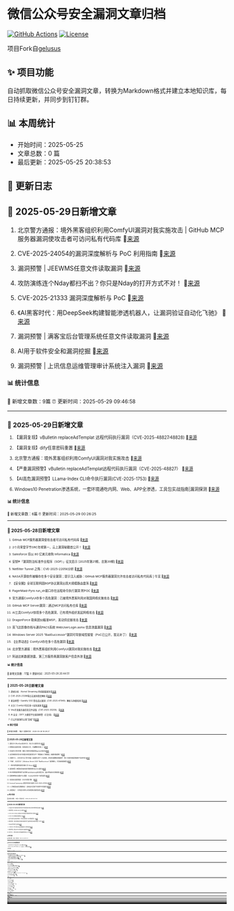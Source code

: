 # 微信公众号安全漏洞文章归档

[![GitHub Actions](https://github.com/gelusus/wxvl/actions/workflows/update_today.yml/badge.svg)](https://github.com/gelusus/wxvl/actions)
[![License](https://img.shields.io/badge/license-MIT-blue.svg)](LICENSE)

项目Fork自[gelusus](https://github.com/gelusus/wxvl)

## ✨ 项目功能

自动抓取微信公众号安全漏洞文章，转换为Markdown格式并建立本地知识库，每日持续更新，并同步到钉钉群。

## 📊 本周统计
- 开始时间：2025-05-25
- 文章总数：0 篇
- 最后更新：2025-05-25 20:38:53

## 📝 更新日志

## 📢 2025-05-29日新增文章

1. 北京警方通报：境外黑客组织利用ComfyUI漏洞对我实施攻击 | GitHub MCP服务器漏洞使攻击者可访问私有代码库 🔗[来源](https://mp.weixin.qq.com/s?__biz=MzI1OTA1MzQzNA==&mid=2651248038&idx=1&sn=730bfd35d652c9f7d2a1e99a6be3e26b)

2. CVE-2025-24054的漏洞深度解析与 PoC 利用指南 🔗[来源](https://mp.weixin.qq.com/s?__biz=MzU1NzczNTM1MQ==&mid=2247485328&idx=1&sn=7a0a77977a9916697db3f91f6372d3cd)

3. 漏洞预警 | JEEWMS任意文件读取漏洞 🔗[来源](https://mp.weixin.qq.com/s?__biz=MzkwMTQ0NDA1NQ==&mid=2247493251&idx=2&sn=82ac86f0154f844c3b70f60d2d65ac4a)

4. 攻防演练连个Nday都扫不出？你只是Nday的打开方式不对！ 🔗[来源](https://mp.weixin.qq.com/s?__biz=MzkzNDI5NjEzMQ==&mid=2247484699&idx=1&sn=7a8e7cd8363e5d05fa489ccf54dd75af)

5. ​​CVE-2025-21333 漏洞深度解析与 PoC 🔗[来源](https://mp.weixin.qq.com/s?__biz=MzU1NzczNTM1MQ==&mid=2247485328&idx=2&sn=d8fcb14e80a40517b3c3d4a7f6a9a3be)

6. 《AI黑客时代：用DeepSeek构建智能渗透机器人，让漏洞验证自动化飞驰》 🔗[来源](https://mp.weixin.qq.com/s?__biz=Mzg2OTU3MzI1OQ==&mid=2247486137&idx=1&sn=fee3318906ff4908ee48a1f0dec231eb)

7. 漏洞预警 | 满客宝后台管理系统任意文件读取漏洞 🔗[来源](https://mp.weixin.qq.com/s?__biz=MzkwMTQ0NDA1NQ==&mid=2247493251&idx=3&sn=b1787bd3b9aea2069a2ce3a456c5aa7d)

8. AI用于软件安全和漏洞挖掘 🔗[来源](https://mp.weixin.qq.com/s?__biz=MzU2MDk1Nzg2MQ==&mid=2247624653&idx=1&sn=28db6c14f3591b8196eed1340c58a523)

9. 漏洞预警 | 上讯信息运维管理审计系统注入漏洞 🔗[来源](https://mp.weixin.qq.com/s?__biz=MzkwMTQ0NDA1NQ==&mid=2247493251&idx=1&sn=01de37e5ce0198bc0d581cb625824c0a)

#### 📊 统计信息
<small>📝 新增文章数：9篇
⏰ 更新时间：2025-05-29 09:46:58<small>

---


## 📢 2025-05-29日新增文章

1. 【漏洞复现】vBulletin replaceAdTemplat 远程代码执行漏洞（CVE-2025-48827∕48828) 🔗[来源](https://mp.weixin.qq.com/s?__biz=MzkwMDc1MTM5Ng==&mid=2247484102&idx=1&sn=c379f685fa4de8feb2eae15f399a0df1)

2. 【漏洞复现】dify任意密码重置 🔗[来源](https://mp.weixin.qq.com/s?__biz=MjM5NDUxMTI2NA==&mid=2247485130&idx=1&sn=32e88952742937670334c31a559fe750)

3. 北京警方通报：境外黑客组织利用ComfyUI漏洞对我实施攻击 🔗[来源](https://mp.weixin.qq.com/s?__biz=MzkwMTMyMDQ3Mw==&mid=2247600035&idx=2&sn=b9b9043eddaa948747563c1262352a9b)

4. 【严重漏洞预警】vBulletin replaceAdTemplat远程代码执行漏洞（CVE-2025-48827） 🔗[来源](https://mp.weixin.qq.com/s?__biz=MzI3NzMzNzE5Ng==&mid=2247490153&idx=1&sn=b13f80c9c3dae8d161d3dcdcb7883cfe)

5. 【AI高危漏洞预警】LLama-Index CLI命令执行漏洞(CVE-2025-1753) 🔗[来源](https://mp.weixin.qq.com/s?__biz=MzI3NzMzNzE5Ng==&mid=2247490153&idx=2&sn=17860b8ad80dd13fe51616ba590c72c2)

6. Windows10 Penetration渗透系统，一套环境通吃内网、Web、APP全渗透，工具包实战指南|漏洞探测 🔗[来源](https://mp.weixin.qq.com/s?__biz=Mzg3ODE2MjkxMQ==&mid=2247491712&idx=1&sn=5f83947a4b5ac349589e70690d137f4f)

#### 📊 统计信息
<small>📝 新增文章数：6篇
⏰ 更新时间：2025-05-29 00:26:25<small>

---


## 📢 2025-05-28日新增文章

1. GitHub MCP服务器漏洞使攻击者可访问私有代码库 🔗[来源](https://mp.weixin.qq.com/s?__biz=MjM5NjA0NjgyMA==&mid=2651321972&idx=1&sn=a781cae82004337aa46c61fb54bf864c)

2. 2个月荣登字节SRC年榜第一，云上漏洞秘籍首公开！ 🔗[来源](https://mp.weixin.qq.com/s?__biz=MjM5NjA0NjgyMA==&mid=2651321972&idx=2&sn=30484ea29b1059a42eff9d3d3ccddf3a)

3. Salesforce 将以 80 亿美元收购 Informatica 🔗[来源](https://mp.weixin.qq.com/s?__biz=MzU5ODgzNTExOQ==&mid=2247640068&idx=3&sn=3df2ba81a343350bbe1f28027c22b625)

4. 安钥®「漏洞防治标准作业程序（SOP）」征文启示 [2025年第21期，总第39期] 🔗[来源](https://mp.weixin.qq.com/s?__biz=Mzk0OTQzMDI4Mg==&mid=2247484860&idx=1&sn=8706853bda9e4ff3820f973f4c1a10af)

5. Netfilter Tunnel 之殇：CVE-2025-22056分析 🔗[来源](https://mp.weixin.qq.com/s?__biz=MjM5OTk2MTMxOQ==&mid=2727845584&idx=1&sn=c13de1d950bf86c3b5650e4f98717c8d)

6. NASA开源软件被曝存在多个安全漏洞；提示注入威胁：GitHub MCP服务器漏洞允许攻击者访问私有代码库 | 牛览 🔗[来源](https://mp.weixin.qq.com/s?__biz=MjM5Njc3NjM4MA==&mid=2651137030&idx=2&sn=466072b21f20a9efd87f6114ce1557f8)

7. 【安全圈】全球互联网因BGP协议漏洞出现大规模路由震荡 🔗[来源](https://mp.weixin.qq.com/s?__biz=MzIzMzE4NDU1OQ==&mid=2652069865&idx=1&sn=e29ae988e9c671b37c0b95f70beaf6d5)

8. PagerMaid-Pyro run_sh接口存在远程命令执行漏洞 附POC 🔗[来源](https://mp.weixin.qq.com/s?__biz=MzIxMjEzMDkyMA==&mid=2247488513&idx=1&sn=bf90fe02d66ceea05dd6891a66f0aff2)

9. 官方通报ComfyUI存多个高危漏洞：已被境外黑客利用对我国网络实施攻击 🔗[来源](https://mp.weixin.qq.com/s?__biz=MzU2MTQwMzMxNA==&mid=2247542435&idx=1&sn=eac5973134804eb38d96bdfc769093ab)

10. GitHub MCP Server漏洞：通过MCP访问私有仓库 🔗[来源](https://mp.weixin.qq.com/s?__biz=MzkzMTY0MDgzNg==&mid=2247484490&idx=1&sn=1108796cd3681ad4d71bf145929026e2)

11. AI工具ComfyUI惊现多个高危漏洞，已有境外组织发起网络攻击 🔗[来源](https://mp.weixin.qq.com/s?__biz=MzIxMDIwODM2MA==&mid=2653932200&idx=1&sn=ead3dc6e3d8a36b05a1a74ecc1ddf4fc)

12. DragonForce 勒索团伙瞄准MSP，发动供应链攻击 🔗[来源](https://mp.weixin.qq.com/s?__biz=MzI2NTg4OTc5Nw==&mid=2247523133&idx=1&sn=bf9dda6dcef75f6de012aa77866b6072)

13. 英飞达影像存档与通讯PACS系统 WebUserLogin.asmx 信息泄露漏洞 🔗[来源](https://mp.weixin.qq.com/s?__biz=MzkzNzMxODkzMw==&mid=2247485857&idx=1&sn=68c4871e03965c933cea638f4dd70fc0)

14. Windows Server 2025 "BadSuccessor"漏洞可导致域控接管（PoC已公开，暂无补丁） 🔗[来源](https://mp.weixin.qq.com/s?__biz=MzkzNjIzMjM5Ng==&mid=2247492603&idx=2&sn=013df9f9a54c65cd271466572626705e)

15. 【业界动态】ComfyUI存在多个高危漏洞 🔗[来源](https://mp.weixin.qq.com/s?__biz=MzA3NzgzNDM0OQ==&mid=2664995100&idx=3&sn=3e84ad389f64c458d97638e803adceef)

16. 北京警方通报：境外黑客组织利用ComfyUI漏洞对我实施攻击 🔗[来源](https://mp.weixin.qq.com/s?__biz=MzI4NDY2MDMwMw==&mid=2247514434&idx=2&sn=19b30608f4a701f991edf166024d4d6f)

17. 阿迪达斯数据泄露，第三方服务商漏洞致客户信息外泄 🔗[来源](https://mp.weixin.qq.com/s?__biz=MjM5NjA0NjgyMA==&mid=2651321972&idx=4&sn=e255487c860340a366b40b36be9e271d)

#### 📊 统计信息
<small>📝 新增文章数：17篇
⏰ 更新时间：2025-05-28 20:44:51<small>

---


## 📢 2025-05-28日新增文章

1. 逐帧分析：Kernel Streaming 持续暴露漏洞 🔗[来源](https://mp.weixin.qq.com/s?__biz=MzAxODM5ODQzNQ==&mid=2247488566&idx=1&sn=02dcbc079feef0474efaac6fef9f91fc)

2. CVE-2025-21298零点击漏洞深度解析 🔗[来源](https://mp.weixin.qq.com/s?__biz=MzU1NzczNTM1MQ==&mid=2247485317&idx=3&sn=aef0c4341cc7c8a06b7cb1161fb28b26)

3. 紧急预警！Samlify SSO 签名绕过漏洞（CVE-2025-47949）解析与防御指南​ 🔗[来源](https://mp.weixin.qq.com/s?__biz=MzU1NzczNTM1MQ==&mid=2247485317&idx=1&sn=0b31c80b87f34af3ab33021b8697920c)

4. 关注 | ComfyUI存在多个高危漏洞 🔗[来源](https://mp.weixin.qq.com/s?__biz=MzA5MzE5MDAzOA==&mid=2664243080&idx=2&sn=f3ace9c6fac492cbef8ab21825036bda)

5. Vite开发服务器任意文件读取（CVE-2025-30208） 🔗[来源](https://mp.weixin.qq.com/s?__biz=MzU1NzczNTM1MQ==&mid=2247485317&idx=2&sn=04447863a12ee6db59848d6d73655902)

6. AI 安全｜DIFY 大模型平台漏洞预警（已复现） 🔗[来源](https://mp.weixin.qq.com/s?__biz=MzkxMDcxODg2OQ==&mid=2247483849&idx=1&sn=f364a8c62bb78c55eb2a58bdcbcea380)

7. 已公开漏洞的认知“真相” 🔗[来源](https://mp.weixin.qq.com/s?__biz=MzkxNzA3MTgyNg==&mid=2247538958&idx=2&sn=609ff480e7b89259dea2743f02dd9059)

#### 📊 统计信息
<small>📝 新增文章数：7篇
⏰ 更新时间：2025-05-28 16:29:27<small>

---


## 📢 2025-05-28日新增文章

1. 通达OA OfficeTask前台RCE、SQL注入漏洞分析 🔗[来源](https://mp.weixin.qq.com/s?__biz=MzkyNzcxNTczNA==&mid=2247487440&idx=1&sn=008313c2fd51c8b9e0470334e5ac0513)

2. 网络安全漏洞扫描：别再迷信工具，先搞懂这些事儿！ 🔗[来源](https://mp.weixin.qq.com/s?__biz=MzU3MjczNzA1Ng==&mid=2247497468&idx=2&sn=508b2f0a56e3aeacd8f66a472486cf32)

3. 实战EDUSRC挖掘｜微信小程序渗透漏洞及getshell复盘 🔗[来源](https://mp.weixin.qq.com/s?__biz=Mzg3NzkwMTYyOQ==&mid=2247489213&idx=1&sn=d4e4580e77b79aa9d7736bcd79a22ecc)

4. 自学黑客技术多长时间能达到挖漏洞的水平？零基础入门到精通，收藏这篇就够了 🔗[来源](https://mp.weixin.qq.com/s?__biz=Mzk1NzMwNTM5NQ==&mid=2247486150&idx=1&sn=cfa0a2b0886e123f79b42eb813ba429e)

5. 涉案151人、4300余万元 警方侦破一起侵犯公民个人信息案；|阿迪达斯数据泄露事件：第三方服务商漏洞致客户信息外泄 🔗[来源](https://mp.weixin.qq.com/s?__biz=MzAxMjE3ODU3MQ==&mid=2650610894&idx=1&sn=af94a6c952aa9508a50dd00de20f2126)

6. “开盒”，坚决打击！| Windows Server 2025 "BadSuccessor" 漏洞曝光，可导致域控接管 🔗[来源](https://mp.weixin.qq.com/s?__biz=MzI1OTA1MzQzNA==&mid=2651248034&idx=1&sn=e62faedf047a36698e7e4968415855ad)

7. 一款开源免费的漏洞扫描工具-Sirius 🔗[来源](https://mp.weixin.qq.com/s?__biz=MzAxMjE3ODU3MQ==&mid=2650610894&idx=4&sn=a4799ef6807263051f8dcfca295fb4e9)

8. 漏洞预警 | 智慧校园(安校易)管理系统SQL注入漏洞 🔗[来源](https://mp.weixin.qq.com/s?__biz=MzkwMTQ0NDA1NQ==&mid=2247493239&idx=2&sn=ea1367c3c4f9cfecdd1cd04ded2ceccb)

9. MVS系统漏洞检测产品亮相OpenHarmony安全委员会，展示终端安全实践成果 🔗[来源](https://mp.weixin.qq.com/s?__biz=Mzk0NDM1MDkyNw==&mid=2247547141&idx=1&sn=716b2754bca3bbf8cb1051766ccb7350)

10. 国家网络安全通报中心提醒：ComfyUI存在多个高危漏洞 🔗[来源](https://mp.weixin.qq.com/s?__biz=MzIwNzAwOTQxMg==&mid=2652251924&idx=1&sn=351ee525acf88eca45f1ceefe54feb57)

11. 信息安全漏洞周报（2025年第21期） 🔗[来源](https://mp.weixin.qq.com/s?__biz=MzAxODY1OTM5OQ==&mid=2651463074&idx=1&sn=85acc3cb8d7a6d3136d4804cef124728)

12. InvisionCommunity 远程代码执行漏洞 (CVE-2025-47916) 🔗[来源](https://mp.weixin.qq.com/s?__biz=MzkzMTcwMTg1Mg==&mid=2247491617&idx=1&sn=6644d7a7e9a8a5e5201ceacfd085c46a)

13. 人工智能自动化模糊测试：如何自主发现汽车软件中的漏洞 🔗[来源](https://mp.weixin.qq.com/s?__biz=MzU2MDk1Nzg2MQ==&mid=2247624639&idx=3&sn=8cb76c24e331ca965cf8085ec68d31a0)

14. 渗透测试 ｜ 分享某次项目上的渗透测试漏洞复盘 🔗[来源](https://mp.weixin.qq.com/s?__biz=Mzk0Mzc1MTI2Nw==&mid=2247490813&idx=1&sn=3d883c634ebd693977d0d5a25a6ec412)

#### 📊 统计信息
<small>📝 新增文章数：14篇
⏰ 更新时间：2025-05-28 12:27:34<small>

---


## 📢 2025-05-28日新增文章

1. DragonForce操作者利用SimpleHelp漏洞链式攻击某MSP服务商及其客户 🔗[来源](https://mp.weixin.qq.com/s?__biz=Mzg3OTc0NDcyNQ==&mid=2247493937&idx=1&sn=fd643ae0b90716be724efc591b46e96a)

2. 漏洞预警 | FoxCMS SQL注入漏洞 🔗[来源](https://mp.weixin.qq.com/s?__biz=MzkwMTQ0NDA1NQ==&mid=2247493239&idx=1&sn=2ad4c6a9c3df1465a9ebfccfff088411)

3. CVE-2024-45436:Ollama ZIP文件解压导致的命令执行漏洞 🔗[来源](https://mp.weixin.qq.com/s?__biz=Mzg4MTU4NTc2Nw==&mid=2247497264&idx=1&sn=a416851315173135e64299b51984541c)

4. 2025 HVV必修高危漏洞集合2 🔗[来源](https://mp.weixin.qq.com/s?__biz=MjM5OTk4MDE2MA==&mid=2655280643&idx=1&sn=d29834cc9689633efe690b4732ccb92b)

5. 新手也能学会的安卓漏洞！手把手教你查出 App 数据泄露！ 🔗[来源](https://mp.weixin.qq.com/s?__biz=MzkxNjY5MDc4Ng==&mid=2247485063&idx=1&sn=4fd13821611ba0fa4db6c3c5dda51a33)

6. 独家洞察｜Mallox勒索团伙疑似继续利用产品漏洞攻击投毒国内数百个资产 🔗[来源](https://mp.weixin.qq.com/s?__biz=MzkxNDY0MjMxNQ==&mid=2247535924&idx=1&sn=6fb1cc1ee15c4e163ede7fc4914209e6)

7. EMQX命令执行后渗透 🔗[来源](https://mp.weixin.qq.com/s?__biz=MzAwMjQ2NTQ4Mg==&mid=2247499227&idx=1&sn=73bbfba76dd660bbc59316c7d3bfcd52)

8. 【DDDD二开】修复bug 新增指纹poc 新增功能 🔗[来源](https://mp.weixin.qq.com/s?__biz=Mzg2OTg5NjE5MQ==&mid=2247485290&idx=1&sn=54c83a4634320e1fdb80ed018b00c8c6)

9. 漏洞预警 | 用友U8Cloud任意文件读取漏洞 🔗[来源](https://mp.weixin.qq.com/s?__biz=MzkwMTQ0NDA1NQ==&mid=2247493239&idx=3&sn=e60c83d9ba5b3fa37d698e3f080ff9af)

10. Retire.js - 检测JavaScript依赖漏洞的安全工具 🔗[来源](https://mp.weixin.qq.com/s?__biz=MzA5NDI0NzY3Mg==&mid=2247484912&idx=1&sn=7868ebacb71e9eb162686ab99cf03d8d)

#### 📊 统计信息
<small>📝 新增文章数：10篇
⏰ 更新时间：2025-05-28 09:47:10<small>

---


## 📢 2025-05-28日新增文章

1. 研究者利用OpenAI o3模型发现Linux内核远程零日漏洞 🔗[来源](https://mp.weixin.qq.com/s?__biz=MzkzMTYyMDk1Nw==&mid=2247483869&idx=1&sn=2d72368d0c27aad90b94fc523069a699)

2. Windows Server 2025 "BadSuccessor" 漏洞曝光，可导致域控接管 🔗[来源](https://mp.weixin.qq.com/s?__biz=MjM5NjA0NjgyMA==&mid=2651321929&idx=3&sn=06c0967ba8410e5a847655591077514b)

#### 📊 统计信息
<small>📝 新增文章数：2篇
⏰ 更新时间：2025-05-28 04:23:31<small>

---


## 📢 2025-05-28日新增文章

1. 雷神众测漏洞周报2025.5.19-2025.5.25 🔗[来源](https://mp.weixin.qq.com/s?__biz=Mzg3OTUxNTU2NQ==&mid=2247491246&idx=2&sn=f2821c44d28004e6cdeda1a403564f5f)

2. Panalog大数据日志审计系统sprog_upstatus.php存在SQL注入漏洞 附POC 🔗[来源](https://mp.weixin.qq.com/s?__biz=MzIxMjEzMDkyMA==&mid=2247488502&idx=1&sn=c417e10a497251134c3d81775de5d501)

3. 【论文速读】|基于大型语言模型的上下文增强漏洞检测 🔗[来源](https://mp.weixin.qq.com/s?__biz=MzkzNDUxOTk2Mw==&mid=2247496521&idx=1&sn=441184115eaa124aa26bc2b165f7247b)

4. 漏洞挖掘—利用查询功能获取敏感信息（3） 🔗[来源](https://mp.weixin.qq.com/s?__biz=MzkyNjczNzgzMA==&mid=2247484564&idx=1&sn=6fb78c41406e38426eb86081c19246cc)

5. 十四年连冠｜绿盟漏洞扫描与管理产品再获佳绩 🔗[来源](https://mp.weixin.qq.com/s?__biz=MjM5ODYyMTM4MA==&mid=2650468805&idx=1&sn=3b1ae29229283c236d11a6e8d149bc7e)

6. 办公平台存在安全漏洞！某国有企业违反《网络安全法》被处罚 🔗[来源](https://mp.weixin.qq.com/s?__biz=MzA5MzU5MzQzMA==&mid=2652115908&idx=2&sn=367490ce902e04506aa0eeed4a4df3ab)

#### 📊 统计信息
<small>📝 新增文章数：6篇
⏰ 更新时间：2025-05-28 00:27:46<small>

---


## 📢 2025-05-27日新增文章

1. 通报丨ComfyUI存在多个高危漏洞 🔗[来源](https://mp.weixin.qq.com/s?__biz=MjM5MzMwMDU5NQ==&mid=2649173069&idx=3&sn=2d17e34234a8bcc099915e7259d98609)

2. 发现与 IXON VPN 客户端相关的三个新漏洞，可导致本地权限提升 (LPE) 🔗[来源](https://mp.weixin.qq.com/s?__biz=MzAxMjYyMzkwOA==&mid=2247530229&idx=3&sn=70f3209757ed00e0906074d10d488d38)

3. Mesh Wi-Fi存在CVSS 9.1分高危漏洞，设计缺陷可被用于数据帧注入攻击 🔗[来源](https://mp.weixin.qq.com/s?__biz=MjM5NjA0NjgyMA==&mid=2651321929&idx=4&sn=7c4223920cb17acbc65fb665c7da7365)

4. 【高危漏洞预警】Wing FTP Server安全漏洞CVE-2025-5196 🔗[来源](https://mp.weixin.qq.com/s?__biz=MzI3NzMzNzE5Ng==&mid=2247490142&idx=1&sn=208226258cd185a7acfbdbfd55481e6d)

5. 【漏洞与预防】Microsoft Windows 文件资源管理器欺骗漏洞预防 🔗[来源](https://mp.weixin.qq.com/s?__biz=MzkyOTQ0MjE1NQ==&mid=2247499635&idx=1&sn=cca778a3a8b5c545de9edc8d2a4f2c92)

6. 【漏洞预警】DedeCMS信息泄露漏洞(CVE-2025-5137) 🔗[来源](https://mp.weixin.qq.com/s?__biz=MzI3NzMzNzE5Ng==&mid=2247490142&idx=2&sn=1b3a904c690bb5f4b6fcc44d8df3cdca)

7. 若依Vue漏洞检测工具 - ruoyi-Vue-tools 🔗[来源](https://mp.weixin.qq.com/s?__biz=MzIzNTE0Mzc0OA==&mid=2247486382&idx=1&sn=77eaf3570de212554a2bdba0e7f1d755)

8. Arm Mali GPU 漏洞允许绕过 MTE 和任意内核代码执行漏洞 🔗[来源](https://mp.weixin.qq.com/s?__biz=MzI0NzE4ODk1Mw==&mid=2652096281&idx=1&sn=de29f14ed3da4e130ab8507f590898de)

9. CISA提醒注意已遭利用的 Commvault 0day漏洞 🔗[来源](https://mp.weixin.qq.com/s?__biz=MzI2NTg4OTc5Nw==&mid=2247523124&idx=1&sn=1a8e46e871f1fae51bb1c752be774842)

10. 雷神众测漏洞周报2025.5.19-2025.5.25 🔗[来源](https://mp.weixin.qq.com/s?__biz=MzI0NzEwOTM0MA==&mid=2652503419&idx=1&sn=ec858e748fb40bf4b477958bc4ede59b)

11. 记某众测Fastjson<=1.2.68反序列化RCE过程 🔗[来源](https://mp.weixin.qq.com/s?__biz=Mzk0MTIzNTgzMQ==&mid=2247521136&idx=1&sn=e6e3e3b78b2343b548d40246af0c841f)

12. 量子计算破解RSA加密难度降低20倍，后量子密码学迫在眉睫；国家网络安全通报中心提醒：ComfyUI存在多个高危漏洞 | 牛览 🔗[来源](https://mp.weixin.qq.com/s?__biz=MjM5Njc3NjM4MA==&mid=2651137007&idx=2&sn=1aaad1f68d3e1cc0bb3260721d30302c)

13. 2个月荣登字节SRC年榜第一，云上漏洞秘籍首公开！ 🔗[来源](https://mp.weixin.qq.com/s?__biz=Mzk0OTY1NTI5Mw==&mid=2247492421&idx=1&sn=899c37a36234e4c8668f3f56303615fe)

14. GitLab Duo 漏洞可导致攻击者通过隐藏的提示劫持AI响应 🔗[来源](https://mp.weixin.qq.com/s?__biz=MzI2NTg4OTc5Nw==&mid=2247523124&idx=2&sn=11426f6aaac01c747218a552ac6e5129)

15. Apache Tomcat 允许远程执行代码漏洞 🔗[来源](https://mp.weixin.qq.com/s?__biz=MzI0NzE4ODk1Mw==&mid=2652096281&idx=2&sn=eacfc63c8ed2750785941e88c3fd39d7)

#### 📊 统计信息
<small>📝 新增文章数：15篇
⏰ 更新时间：2025-05-27 20:45:25<small>

---


## 📢 2025-05-27日新增文章

1. 等保测评10大高频漏洞：谁将SQL注入挤下神坛？ 🔗[来源](https://mp.weixin.qq.com/s?__biz=MzIwMzIyMjYzNA==&mid=2247518969&idx=1&sn=7783174861ed4ff1671378b9289992b8)

2. PagerMaid-Pyro run_sh-rce命令执行漏洞 🔗[来源](https://mp.weixin.qq.com/s?__biz=Mzk1Nzg3ODkyNg==&mid=2247484110&idx=1&sn=0d12f8dc81d838679c88fcd84e2cad8e)

3. 当漏洞成为“数字战争”的弹药，谁能改写攻防规则？ 🔗[来源](https://mp.weixin.qq.com/s?__biz=MzkxMTIyMjg0NQ==&mid=2247495770&idx=1&sn=bf9b4d19d561f3a167dd614346a65b4f)

4. 2025攻防演练必修高危漏洞集合（2.0版） 🔗[来源](https://mp.weixin.qq.com/s?__biz=MzIwMjcyNzA5Mw==&mid=2247495068&idx=1&sn=0103937e748038484a8b0477280bfba1)

5. Webpack源码泄露漏洞批量探测 🔗[来源](https://mp.weixin.qq.com/s?__biz=MzU3NzY3MzYzMw==&mid=2247500035&idx=1&sn=26d64d1d383e5bdf94f81ad0facdd3d9)

6. 企业内部安全漏洞修复流程的建立与思考（其二） 🔗[来源](https://mp.weixin.qq.com/s?__biz=MzU2MzY1NjU3Ng==&mid=2247485929&idx=1&sn=8695ae54ebb1723a95a85a3fdf81559b)

7. Java代码审计 | JFinalCMS 5.1，通过反射调用 FastJson 漏洞触发点，有趣。 🔗[来源](https://mp.weixin.qq.com/s?__biz=Mzg3MDU1MjgwNA==&mid=2247487425&idx=1&sn=b463a6fd6d2a6b341874eeb038c16044)

8. Zer0 Sec团队-某SRC任意文件读取漏洞挖掘案例 🔗[来源](https://mp.weixin.qq.com/s?__biz=MzkyNzg4NTU0NQ==&mid=2247485589&idx=1&sn=308a44fe96ac6e8ca80a8e1f5d0f5b56)

9. WebShell 绕过 EDR 监控，不调用 cmd 也能实现命令执行 🔗[来源](https://mp.weixin.qq.com/s?__biz=MzUyOTc3NTQ5MA==&mid=2247499748&idx=3&sn=f1d9403b08dbf8776ad839cb85b4a94f)

10. 记一次实战小程序漏洞测试到严重漏洞 🔗[来源](https://mp.weixin.qq.com/s?__biz=MzAwMjA5OTY5Ng==&mid=2247526415&idx=1&sn=99f277b93b1a927837ff376f50d001af)

11. WordPress Madara 本地文件包含漏洞 (CVE-2025-4524) 🔗[来源](https://mp.weixin.qq.com/s?__biz=MzkzMTcwMTg1Mg==&mid=2247491608&idx=1&sn=2dfeb11acdab967374f23e43c25dcc1c)

12. Apache Tomcat 9.8分RCE漏洞曝光，PoC 已经公开 🔗[来源](https://mp.weixin.qq.com/s?__biz=MzI2NzAwOTg4NQ==&mid=2649795241&idx=2&sn=1d6d27a7a4709b3fe42e178e6a36ca8f)

13. 黑客发起全球间谍行动，政府邮箱被利用XSS漏洞入侵 🔗[来源](https://mp.weixin.qq.com/s?__biz=MzkzMzE5OTQzMA==&mid=2247486753&idx=1&sn=3abdaa3b245cc30c92e6322dcc3f1c70)

14. 漏洞挖掘必备利器推荐 🔗[来源](https://mp.weixin.qq.com/s?__biz=MzU4OTg4Nzc4MQ==&mid=2247506144&idx=1&sn=0c45651d114b0ae75e3c28b22524ef6a)

15. 西班牙汉堡王备份系统遭遇RCE漏洞威胁，黑客4000美元叫卖访问权限。 🔗[来源](https://mp.weixin.qq.com/s?__biz=MzIwNzAwOTQxMg==&mid=2652251917&idx=1&sn=c14ea2340b3bf7692b029ded8d2084cc)

16. 实战SRC挖掘｜微信小程序渗透漏洞复盘 🔗[来源](https://mp.weixin.qq.com/s?__biz=Mzk0Mzc1MTI2Nw==&mid=2247490772&idx=1&sn=91e17e7d01c13ca1a0cb4f15eccf1d69)

17. 黑客利用 0day 漏洞通过 Commvault 入侵美国云平台 🔗[来源](https://mp.weixin.qq.com/s?__biz=MzI2NzAwOTg4NQ==&mid=2649795241&idx=1&sn=8c0be31950ee1caba4515bd8c6e78567)

18. 挖洞日记 | 记一次轻松拿下统一小通杀漏洞 🔗[来源](https://mp.weixin.qq.com/s?__biz=MzUyODkwNDIyMg==&mid=2247550223&idx=1&sn=080537e5dae12585a760656d296060ee)

19. ComfyUI存在多个高危漏洞 🔗[来源](https://mp.weixin.qq.com/s?__biz=MzU1MTE1MjU5Nw==&mid=2247485609&idx=1&sn=4ed56a37679b5c97087104dee6927274)

#### 📊 统计信息
<small>📝 新增文章数：19篇
⏰ 更新时间：2025-05-27 16:29:23<small>

---


## 📢 2025-05-27日新增文章

1. 618 领券 | 稍后读软件 Pocket 即将关闭，这个更强的工具能担起重任！ 🔗[来源](https://mp.weixin.qq.com/s?__biz=MzI2MjcwMTgwOQ==&mid=2247492400&idx=1&sn=b6a3819edf4e9dfeb14515aab465825a)

2. 首次利用OpenAI o3模型发现Linux内核零日漏洞 🔗[来源](https://mp.weixin.qq.com/s?__biz=MzI4NDY2MDMwMw==&mid=2247514421&idx=2&sn=cce953e1f93937d286c85ab93f963865)

3. 【漏洞预警】新华三Gr-5400ax缓冲区溢出漏洞 🔗[来源](https://mp.weixin.qq.com/s?__biz=MzI3NzMzNzE5Ng==&mid=2247490133&idx=1&sn=ddd170b9cadad60d41c6581c82f3c8ac)

4. 地盘战打响，DragonForce争夺勒索软件市场主导权；AI助手DIANNA首次成功识别大语言模型生成的恶意软件 | 牛览 🔗[来源](https://mp.weixin.qq.com/s?__biz=MjM5Njc3NjM4MA==&mid=2651136993&idx=2&sn=24ab2dba798f4bcf2ce2dab974ee8d55)

5. 黑客组织ViciousTrap利用思科漏洞入侵84个国家，构建全球蜜罐网络 🔗[来源](https://mp.weixin.qq.com/s?__biz=MjM5NjA0NjgyMA==&mid=2651321761&idx=4&sn=8aa3eb79d0743637147049e31344da8e)

6. 每周网安资讯 （5.20-5.26）| Poedit 安全漏洞 🔗[来源](https://mp.weixin.qq.com/s?__biz=MzI2MzU0NTk3OA==&mid=2247506384&idx=1&sn=d41497eacbe57bb1d5fa6beafb7f122a)

7. 白盒Sign加密到前台SQL注入漏洞 🔗[来源](https://mp.weixin.qq.com/s?__biz=MzkyMjM5NDM3NQ==&mid=2247486487&idx=1&sn=3889ebfbd2f4edc0c3901392d6ce9585)

8. 全新下一代目录爆破扫描工具，一个全方位的目录爆破的解决方案|漏洞探测 🔗[来源](https://mp.weixin.qq.com/s?__biz=Mzg3ODE2MjkxMQ==&mid=2247491671&idx=1&sn=c5f692e69aee368494586d30ac95d47b)

#### 📊 统计信息
<small>📝 新增文章数：8篇
⏰ 更新时间：2025-05-27 00:26:02<small>

---


## 📢 2025-05-26日新增文章

1. 【漏洞预警】Grafana未授权跨站点脚本攻击xss和SSRF漏洞（CVE-2025-4123） 🔗[来源](https://mp.weixin.qq.com/s?__biz=MzkyNTYxNDAwNQ==&mid=2247484806&idx=1&sn=be2659279b030eef5e06feca6531b7ad)

2. 浅析SpringBoot框架常见未授权访问漏洞 🔗[来源](https://mp.weixin.qq.com/s?__biz=MzIyNTIxNDA1Ng==&mid=2659211870&idx=1&sn=e5eb84aa661afeffb2798381b6d15335)

3. OpenAI大语言模型漏洞挖掘 🔗[来源](https://mp.weixin.qq.com/s?__biz=MzIxMDIwODM2MA==&mid=2653932190&idx=1&sn=c30630174b2223f93458c6ee9e77de2b)

4. 漏洞通告 | Grafana 开放重定向与服务端请求伪造漏洞 🔗[来源](https://mp.weixin.qq.com/s?__biz=Mzg5MTc3ODY4Mw==&mid=2247507761&idx=1&sn=ef3242ad509ed6a12634f21f802dcd5d)

5. 安全热点周报：Ivanti EPMM 远程代码执行漏洞已被利用于有限的攻击中 🔗[来源](https://mp.weixin.qq.com/s?__biz=MzU5NDgxODU1MQ==&mid=2247503427&idx=1&sn=68e2ee9124e84ee0b05694b0952cec7f)

6. 查找高级文件上传漏洞的完整指南 🔗[来源](https://mp.weixin.qq.com/s?__biz=MzI0MTUwMjQ5Nw==&mid=2247488481&idx=1&sn=b98bf997e66b4d0f1196ca7c19b0dfd0)

7. 【安全圈】ViciousTrap 利用思科漏洞操控全球 5,300 台设备构建蜜罐监控网络 🔗[来源](https://mp.weixin.qq.com/s?__biz=MzIzMzE4NDU1OQ==&mid=2652069834&idx=1&sn=335db8c1f2b23d140ba49e50ec855ed0)

8. Windows Server 2025 “BadSuccessor”漏洞解析：dMSA 新特性反成“权限赠予后门”，域控一击即溃 🔗[来源](https://mp.weixin.qq.com/s?__biz=MzA4NTY4MjAyMQ==&mid=2447900594&idx=1&sn=49967bc1a632a5d21d61181929a64604)

9. AI首次独立发现Linux内核可利用0Day漏洞 🔗[来源](https://mp.weixin.qq.com/s?__biz=MzA5ODA0NDE2MA==&mid=2649788619&idx=1&sn=7edd031550c18e5bc06975a63cc61a90)

10. 历史首次！o3找到Linux内核零日漏洞，12000行代码看100遍揪出，无需调用任何工具 🔗[来源](https://mp.weixin.qq.com/s?__biz=MzkwMTQyODI4Ng==&mid=2247496855&idx=2&sn=19a9d8e0672c21ea10d987febab0d279)

#### 📊 统计信息
<small>📝 新增文章数：10篇
⏰ 更新时间：2025-05-26 20:42:02<small>

---


## 📢 2025-05-26日新增文章

1. 【0day】某无提示云挖矿4链盗u系统前台文件上传漏洞 🔗[来源](https://mp.weixin.qq.com/s?__biz=Mzg4MTkwMTI5Mw==&mid=2247489795&idx=1&sn=a8d894b25d88572f7cedf21034f26c27)

2. 工具 | 漏洞挖掘小工具-SeeMore 🔗[来源](https://mp.weixin.qq.com/s?__biz=MzkxNDAyNTY2NA==&mid=2247519543&idx=1&sn=1a444807e71915e56cc6ce6ba82aa495)

3. CNVD漏洞周报2025年第19期 🔗[来源](https://mp.weixin.qq.com/s?__biz=MzU3ODM2NTg2Mg==&mid=2247496002&idx=1&sn=42ceff19e40ee69f47921352b4acc3b9)

4. 关键基础设施遭受攻击：漏洞成为黑客首选武器 🔗[来源](https://mp.weixin.qq.com/s?__biz=MzkxNzA3MTgyNg==&mid=2247538917&idx=1&sn=73d4461f6b7ff10643dc088854fec577)

5. 上周关注度较高的产品安全漏洞(20250519-20250525) 🔗[来源](https://mp.weixin.qq.com/s?__biz=MzU3ODM2NTg2Mg==&mid=2247496002&idx=2&sn=85d90003c5777cda7d6cdc539c3b982d)

#### 📊 统计信息
<small>📝 新增文章数：5篇
⏰ 更新时间：2025-05-26 16:41:56<small>

---


## 📢 2025-05-26日新增文章

1. AI 赋能漏洞变种分析：从已知到未知，Hacktron 发现 Ivanti EPMM 新攻击向量的启示 🔗[来源](https://mp.weixin.qq.com/s?__biz=MzkzMTYyMDk1Nw==&mid=2247483863&idx=1&sn=0be008eb5656674456686070d3870748)

2. 一款专为安全研究人员和白帽子设计的漏洞赏金工具 🔗[来源](https://mp.weixin.qq.com/s?__biz=MzAxMjE3ODU3MQ==&mid=2650610861&idx=4&sn=8d58deaa3f6602b6e48d52bda5f9d2cb)

3. “国补”政策下的黑色产业链分析报告：黑灰产如何利用漏洞套取补贴？ 🔗[来源](https://mp.weixin.qq.com/s?__biz=MzkzMDE5MDI5Mg==&mid=2247509221&idx=1&sn=df31efc1e77b29b75c391c34dc67cb05)

4. 美国NIST、CISA联合提出漏洞利用概率度量标准 | 河南某公司办公系统遭篡改挂恶意标语被罚3万元 🔗[来源](https://mp.weixin.qq.com/s?__biz=MzI1OTA1MzQzNA==&mid=2651248016&idx=1&sn=06735a421a9c8937f036e7b4ca1fcd9c)

5. 【两万字原创长文】完全零基础入门Fastjson系列漏洞（基础篇） 🔗[来源](https://mp.weixin.qq.com/s?__biz=MzkzNzQyMDkxMQ==&mid=2247488187&idx=1&sn=e139a99381ec99c5c0ea6edbe1d75512)

6. PHP中的session漏洞利用 🔗[来源](https://mp.weixin.qq.com/s?__biz=MzU2NDY2OTU4Nw==&mid=2247520709&idx=1&sn=676ba7b4e5166fdb4039f80f1288888c)

7. 任用账号密码重置漏洞 🔗[来源](https://mp.weixin.qq.com/s?__biz=MzkxMjg3NzU0Mg==&mid=2247485756&idx=1&sn=d9a887e689e231310571669ec835b2ff)

8. 车联网安全 | 通过API漏洞控制全球日产LEAF车辆功能 🔗[来源](https://mp.weixin.qq.com/s?__biz=MzI4NTcxMjQ1MA==&mid=2247616220&idx=1&sn=14b4b56499ecfeff07458310d197960e)

9. 黑客宣称利用 ​​API 接口漏洞窃取 12 亿 Facebook 用户记录 🔗[来源](https://mp.weixin.qq.com/s?__biz=MzU1NjczNjA0Nw==&mid=2247486797&idx=1&sn=c1695cf1b623edc05105419e667d2205)

#### 📊 统计信息
<small>📝 新增文章数：9篇
⏰ 更新时间：2025-05-26 12:27:48<small>

---


## 📢 2025-05-26日新增文章

1. 漏洞预警 | 上讯信息运维管理审计系统注入漏洞 🔗[来源](https://mp.weixin.qq.com/s?__biz=MzkwMTQ0NDA1NQ==&mid=2247493213&idx=2&sn=b03ad893449bbbdba54c70468c32496e)

2. 漏洞预警 | 妖气山视频管理系统SQL注入漏洞 🔗[来源](https://mp.weixin.qq.com/s?__biz=MzkwMTQ0NDA1NQ==&mid=2247493213&idx=3&sn=0e5148e388ecd76a2f82a33b155dc8bf)

3. APT组织利用 Ivanti 漏洞攻击关键部门 🔗[来源](https://mp.weixin.qq.com/s?__biz=MzI2NzAwOTg4NQ==&mid=2649795228&idx=1&sn=6e01605f34eba5d585ca6b69e0b73160)

4. APT利用SaaS零日漏洞(CVE-2025-3928)攻陷Azure云！Commvault事件剖析M365数据安全与防御体系 🔗[来源](https://mp.weixin.qq.com/s?__biz=MzA4NTY4MjAyMQ==&mid=2447900583&idx=1&sn=8ebdfbb9576a61b04f7c64facaa10bcb)

5. 从 SSRF 到 RCE：一次众测Fastjson<=1.2.68反序列化RCE过程|挖洞技巧 🔗[来源](https://mp.weixin.qq.com/s?__biz=Mzg3ODE2MjkxMQ==&mid=2247491658&idx=1&sn=76946720de56c1de24e078e3b915fce0)

6. Web3 漏洞眼: Cetus AMM 2 亿美元被黑事件 🔗[来源](https://mp.weixin.qq.com/s?__biz=MzkwODI1ODgzOA==&mid=2247507055&idx=1&sn=f87c3e85fc53e0b53da2054598728cda)

7. 漏洞预警 | VMware vCenter Server认证命令执行漏洞 🔗[来源](https://mp.weixin.qq.com/s?__biz=MzkwMTQ0NDA1NQ==&mid=2247493213&idx=1&sn=fbb80feb41193cbffbc16c9aeef6ad20)

8. crAPI - 存在漏洞的API项目 🔗[来源](https://mp.weixin.qq.com/s?__biz=MzA5NDI0NzY3Mg==&mid=2247484887&idx=1&sn=85b0924c6702a9cdaedf8f3b651a8771)

9. 一款开源免费的漏洞扫描工具-Sirius 🔗[来源](https://mp.weixin.qq.com/s?__biz=MzkxMzIwNTY1OA==&mid=2247512147&idx=1&sn=9471a118a3ce4d78f68a22710993cdd9)

10. 经典华为路由器漏洞复现详细分析(包括整个漏洞链) 🔗[来源](https://mp.weixin.qq.com/s?__biz=MzkxNzY5MTg1Ng==&mid=2247487889&idx=2&sn=1fda19011d2dc80b33f1c56c4b52d025)

#### 📊 统计信息
<small>📝 新增文章数：10篇
⏰ 更新时间：2025-05-26 09:49:38<small>

---


## 📢 2025-05-26日新增文章

1. 英国电信服务提供商 O2 UK 修复了通呼叫定位用户位置的漏洞 🔗[来源](https://mp.weixin.qq.com/s?__biz=Mzg3ODY0NTczMA==&mid=2247492983&idx=1&sn=3e2ccbfad6e42c1a2476834c0dce0e29)

2. 漏洞挖掘 | 简单的弱口令到垂直越权思路分享 🔗[来源](https://mp.weixin.qq.com/s?__biz=MzkzMzE5OTQzMA==&mid=2247486722&idx=1&sn=2836d5e911cdf2aa4fc1475c3d04ebeb)

#### 📊 统计信息
<small>📝 新增文章数：2篇
⏰ 更新时间：2025-05-26 04:21:20<small>

---


## 📢 2025-05-26日新增文章

1. Canon 打印机存在获取管理员权限漏洞 🔗[来源](https://mp.weixin.qq.com/s?__biz=MzI0NzE4ODk1Mw==&mid=2652096267&idx=2&sn=8244bc202073633729ee396fd62547de)

2. 汉堡王备份系统RCE漏洞被4000美元售卖 🔗[来源](https://mp.weixin.qq.com/s?__biz=MzA5MzU5MzQzMA==&mid=2652115887&idx=1&sn=b4d3b673f74438831977b77e70d5fcf1)

3. 工具推荐 | Swagger API漏洞自动化填充参数利用工具 🔗[来源](https://mp.weixin.qq.com/s?__biz=MzkwNjczOTQwOA==&mid=2247494692&idx=1&sn=684617c4357b88abab49bc9ffcaf9a76)

4. 宏景eHR searchCreatPlanList.do SQL注入漏洞 🔗[来源](https://mp.weixin.qq.com/s?__biz=MzkzMTcwMTg1Mg==&mid=2247491585&idx=1&sn=52371eb8c1d25ba8b609667758a65c0c)

5. 某医院小程序系统存在水平越权漏洞被约谈 🔗[来源](https://mp.weixin.qq.com/s?__biz=MzA5MzU5MzQzMA==&mid=2652115889&idx=2&sn=db33013e07459b07eef08fde86cce8db)

6. 记一次拿下全校信息的漏洞+垂直越权 🔗[来源](https://mp.weixin.qq.com/s?__biz=MzkyNTUyNTE5OA==&mid=2247487021&idx=1&sn=5a6ba91dcddd6ea6ee05af338654b86b)

7. 一款功能强大的通用漏洞扫描器-Sirius！ 🔗[来源](https://mp.weixin.qq.com/s?__biz=Mzg5NzUyNTI1Nw==&mid=2247497368&idx=1&sn=3601f98d7f63a8be5b429802b5b2d26d)

8. PHP漏洞在白盒审计中的技巧（1）——PHP弱类型特性 🔗[来源](https://mp.weixin.qq.com/s?__biz=MzU2NDY2OTU4Nw==&mid=2247520697&idx=1&sn=51ca3d136ea125c1f8234233268645d9)

9. Ai + burpsuite@漏洞自动化检测搭建 🔗[来源](https://mp.weixin.qq.com/s?__biz=Mzg4NDk4MTk5OA==&mid=2247485572&idx=1&sn=f138b97c3132aa5a0806897a72b12cd2)

10. Apple XNU 内核提权漏洞 🔗[来源](https://mp.weixin.qq.com/s?__biz=MzI0NzE4ODk1Mw==&mid=2652096267&idx=1&sn=d22225f6ef431db6c818763e332e5630)

#### 📊 统计信息
<small>📝 新增文章数：10篇
⏰ 更新时间：2025-05-26 00:24:47<small>

---


## 📢 2025-05-25日新增文章

1. XXE：高级 XXE 漏洞利用完整指南 🔗[来源](https://mp.weixin.qq.com/s?__biz=MzI0MTUwMjQ5Nw==&mid=2247488480&idx=1&sn=8afdd1d2cfe9f2e9f4658c8ea95d2469)

2. GitLab Duo AI编程助手漏洞可让攻击者通过隐藏提示劫持AI响应 🔗[来源](https://mp.weixin.qq.com/s?__biz=MjM5NjA0NjgyMA==&mid=2651321719&idx=3&sn=26247fefa30803d1ea9eb6b0bf5265bf)

3. 万户 ezOFFICE govdocumentmanager_judge_receivenum.jsp SQL 注入漏洞 🔗[来源](https://mp.weixin.qq.com/s?__biz=MzkzMTcwMTg1Mg==&mid=2247491575&idx=1&sn=0be139de91d844441cd7997712973fd0)

4. 文件包含漏洞：一场网络安全的“谍影重重”？ 🔗[来源](https://mp.weixin.qq.com/s?__biz=MzU3MjczNzA1Ng==&mid=2247497458&idx=2&sn=83b3d6b176b026d4e3dd7f6ad53ca91f)

5. Java代码审计 | Alibaba Sentinel SSRF漏洞代码审计 🔗[来源](https://mp.weixin.qq.com/s?__biz=Mzg3MDU1MjgwNA==&mid=2247487407&idx=1&sn=b0189ed709faf9ebae19ae93fbff7191)

#### 📊 统计信息
<small>📝 新增文章数：5篇
⏰ 更新时间：2025-05-25 20:39:16<small>

---


---
